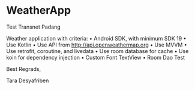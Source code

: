 # WeatherApp
Test Transnet Padang

Weather application with criteria:
• Android SDK, with minimum SDK 19 
• Use Kotlin 
• Use API from http://api.openweathermap.org 
• Use MVVM
• Use retrofit, coroutine, and livedata 
• Use room database for cache 
• Use koin for dependency injection 
• Custom Font TextView
• Room Dao Test

Best Regrads,
 
Tara Desyafriben
